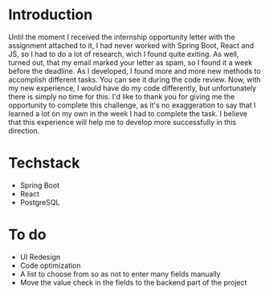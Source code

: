 # Introduction

Until the moment I received the internship opportunity letter with the assignment attached to it, I had never worked with Spring Boot, React and JS, so I had to do a lot of research, wich I found quite exiting. As well, turned out, that my email marked your letter as spam, so I found it a week before the deadline. As I developed, I found more and more new methods to accomplish different tasks. You can see it during the code review. Now, with my new experience, I would have do my code differently, but unfortunately there is simply no time for this.
I'd like to thank you for giving me the opportunity to complete this challenge, as it's no exaggeration to say that I learned a lot on my own in the week I had to complete the task. I believe that this experience will help me to develop more successfully in this direction.
# Techstack

* Spring Boot
* React
* PostgreSQL

# To do

* UI Redesign
* Code optimization
* A list to choose from so as not to enter many fields manually
* Move the value check in the fields to the backend part of the project

